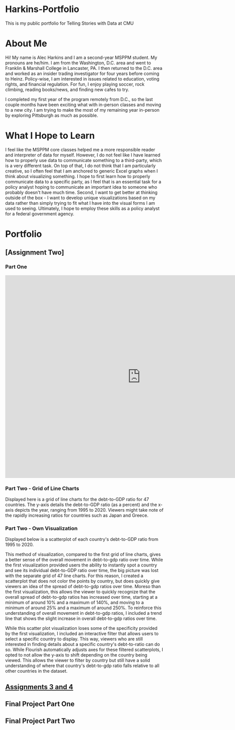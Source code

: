 # Harkins-Portfolio
This is my public portfolio for Telling Stories with Data at CMU
# About Me
Hi! My name is Alec Harkins and I am a second-year MSPPM student. My pronouns are he/him. I am from the Washington, D.C. area and went to Franklin & Marshall College in Lancaster, PA. I then returned to the D.C. area and worked as an insider trading investigator for four years before coming to Heinz. Policy-wise, I am interested in issues related to education, voting rights, and financial regulation. For fun, I enjoy playing soccer, rock climbing, reading books/news, and finding new cafes to try. 

I completed my first year of the program remotely from D.C., so the last couple months have been exciting what with in-person classes and moving to a new city. I am trying to make the most of my remaining year in-person by exploring Pittsburgh as much as possible. 

# What I Hope to Learn

I feel like the MSPPM core classes helped me a more responsible reader and interpreter of data for myself. However, I do not feel like I have learned how to properly use data to communicate something to a third-party, which is a very different task. On top of that, I do not think that I am particularly creative, so I often feel that I am anchored to generic Excel graphs when I think about visualizing something. I hope to first learn how to properly communicate data to a specific party, as I feel that is an essential task for a policy analyst hoping to communicate an important idea to someone who probably doesn't have much time. Second, I want to get better at thinking outside of the box - I want to develop unique visualizations based on my data rather than simply trying to fit what I have into the visual forms I am used to seeing. Ultimately, I hope to employ these skills as a policy analyst for a federal government agency. 

# Portfolio

## [Assignment Two]

### Part One

<iframe src="https://data.oecd.org/chart/6vsN" width="860" height="645" style="border: 0" mozallowfullscreen="true" webkitallowfullscreen="true" allowfullscreen="true">OECD Chart: General government debt, Total, % of GDP, Annual, 2018</iframe>

### Part Two - Grid of Line Charts

Displayed here is a grid of line charts for the debt-to-GDP ratio for 47 countries. The y-axis details the debt-to-GDP ratio (as a percent) and the x-axis depicts the year, ranging from 1995 to 2020. Viewers might take note of the rapidly increasing ratios for countries such as Japan and Greece. 
<div class="flourish-embed flourish-chart" data-src="visualisation/7690930"><script src="https://public.flourish.studio/resources/embed.js"></script></div>

### Part Two - Own Visualization

Displayed below is a scatterplot of each country's debt-to-GDP ratio from 1995 to 2020. 

<div class="flourish-embed flourish-scatter" data-src="visualisation/7691304"><script src="https://public.flourish.studio/resources/embed.js"></script></div>

This method of visualization, compared to the first grid of line charts, gives a better sense of the overall movement in debt-to-gdp ratio over time. While the first visualization provided users the ability to instantly spot a country and see its individual debt-to-GDP ratio over time, the big picture was lost with the separate grid of 47 line charts. For this reason, I created a scatterplot that does not color the points by country, but does quickly give viewers an idea of the spread of debt-to-gdp ratios over time. Moreso than the first visualization, this allows the viewer to quickly recognize that the overall spread of debt-to-gdp ratios has increased over time, starting at a minimum of around 10% and a maximum of 140%, and moving to a minimum of around 25% and a maximum of around 250%. To reinforce this understanding of overall movement in debt-to-gdp ratios, I included a trend line that shows the slight increase in overall debt-to-gdp ratios over time. 

While this scatter plot visualization loses some of the specificity provided by the first visualization, I included an interactive filter that allows users to select a specific country to display. This way, viewers who are still interested in finding details about a specific country's debt-to-ratio can do so. While Flourish automatically adjusts axes for these filtered scatterplots, I opted to not allow the y-axis to shift depending on the country being viewed. This allows the viewer to filter by country but still have a solid understanding of where that country's debt-to-gdp ratio falls relative to all other countries in the dataset.

## [Assignments 3 and 4](CritiquebyDesign.html)

## Final Project Part One

## Final Project Part Two
